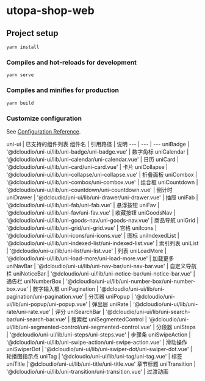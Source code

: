 # utopa-shop-web

## Project setup

```
yarn install
```

### Compiles and hot-reloads for development

```
yarn serve
```

### Compiles and minifies for production

```
yarn build
```

### Customize configuration

See [Configuration Reference](https://cli.vuejs.org/config/).

uni-ui | 已支持的组件列表
组件名 | 引用路径 | 说明
--- | --- | ---
uniBadge | '@dcloudio/uni-ui/lib/uni-badge/uni-badge.vue' | 数字角标
uniCalendar | '@dcloudio/uni-ui/lib/uni-calendar/uni-calendar.vue' | 日历
uniCard | '@dcloudio/uni-ui/lib/uni-card/uni-card.vue' | 卡片
uniCollapse | '@dcloudio/uni-ui/lib/uni-collapse/uni-collapse.vue' | 折叠面板
uniCombox | '@dcloudio/uni-ui/lib/uni-combox/uni-combox.vue' | 组合框
uniCountdown | '@dcloudio/uni-ui/lib/uni-countdown/uni-countdown.vue' | 倒计时
uniDrawer | '@dcloudio/uni-ui/lib/uni-drawer/uni-drawer.vue' | 抽屉
uniFab | '@dcloudio/uni-ui/lib/uni-fab/uni-fab.vue' | 悬浮按钮
uniFav | '@dcloudio/uni-ui/lib/uni-fav/uni-fav.vue' | 收藏按钮
uniGoodsNav | '@dcloudio/uni-ui/lib/uni-goods-nav/uni-goods-nav.vue' | 商品导航
uniGrid | '@dcloudio/uni-ui/lib/uni-grid/uni-grid.vue' | 宫格
uniIcons | '@dcloudio/uni-ui/lib/uni-icons/uni-icons.vue' | 图标
uniIndexedList | '@dcloudio/uni-ui/lib/uni-indexed-list/uni-indexed-list.vue' | 索引列表
uniList | '@dcloudio/uni-ui/lib/uni-list/uni-list.vue' | 列表
uniLoadMore | '@dcloudio/uni-ui/lib/uni-load-more/uni-load-more.vue' | 加载更多
uniNavBar | '@dcloudio/uni-ui/lib/uni-nav-bar/uni-nav-bar.vue' | 自定义导航栏
uniNoticeBar | '@dcloudio/uni-ui/lib/uni-notice-bar/uni-notice-bar.vue' | 通告栏
uniNumberBox | '@dcloudio/uni-ui/lib/uni-number-box/uni-number-box.vue' | 数字输入框
uniPagination | '@dcloudio/uni-ui/lib/uni-pagination/uni-pagination.vue' | 分页器
uniPopup | '@dcloudio/uni-ui/lib/uni-popup/uni-popup.vue' | 弹出层
uniRate | '@dcloudio/uni-ui/lib/uni-rate/uni-rate.vue' | 评分
uniSearchBar | '@dcloudio/uni-ui/lib/uni-search-bar/uni-search-bar.vue' | 搜索栏
uniSegmentedControl | '@dcloudio/uni-ui/lib/uni-segmented-control/uni-segmented-control.vue' | 分段器
uniSteps | '@dcloudio/uni-ui/lib/uni-steps/uni-steps.vue' | 步骤条
uniSwipeAction | '@dcloudio/uni-ui/lib/uni-swipe-action/uni-swipe-action.vue' | 滑动操作
uniSwiperDot | '@dcloudio/uni-ui/lib/uni-swiper-dot/uni-swiper-dot.vue' | 轮播图指示点
uniTag | '@dcloudio/uni-ui/lib/uni-tag/uni-tag.vue' | 标签
uniTitle |'@dcloudio/uni-ui/lib/uni-title/uni-title.vue' 章节标题
uniTransition | '@dcloudio/uni-ui/lib/uni-transition/uni-transition.vue' | 过渡动画
